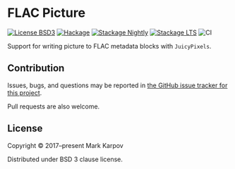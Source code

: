 # FLAC Picture

[![License BSD3](https://img.shields.io/badge/license-BSD3-brightgreen.svg)](http://opensource.org/licenses/BSD-3-Clause)
[![Hackage](https://img.shields.io/hackage/v/flac-picture.svg?style=flat)](https://hackage.haskell.org/package/flac-picture)
[![Stackage Nightly](http://stackage.org/package/flac-picture/badge/nightly)](http://stackage.org/nightly/package/flac-picture)
[![Stackage LTS](http://stackage.org/package/flac-picture/badge/lts)](http://stackage.org/lts/package/flac-picture)
![CI](https://github.com/mrkkrp/flac-picture/workflows/CI/badge.svg?branch=master)

Support for writing picture to FLAC metadata blocks with `JuicyPixels`.

## Contribution

Issues, bugs, and questions may be reported in [the GitHub issue tracker for
this project](https://github.com/mrkkrp/flac-picture/issues).

Pull requests are also welcome.

## License

Copyright © 2017–present Mark Karpov

Distributed under BSD 3 clause license.
